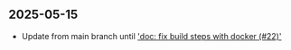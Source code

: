 ## 2025-05-15

- Update from main branch until ['doc: fix build steps with docker (#22)'](https://github.com/qualcomm-qrb-ros/qrb_ros_transport/commit/7c707d7d7e76f81ae8eb98f61fe32a5a9fea2b00)


